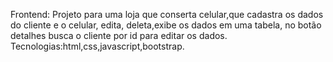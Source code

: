 Frontend:
Projeto  para uma loja que conserta celular,que cadastra os dados do cliente e o celular, edita, deleta,exibe os dados em uma tabela,
no botão detalhes busca o cliente por id para editar os dados.
Tecnologias:html,css,javascript,bootstrap.
